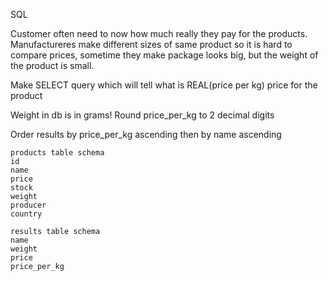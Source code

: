 SQL

Customer often need to now how much really they pay for the products. Manufactureres make different sizes of same product so it is hard to compare prices, sometime they make package looks big, but the weight of the product is small.

Make SELECT query which will tell what is REAL(price per kg) price for the product

Weight in db is in grams! Round price_per_kg to 2 decimal digits

Order results by price_per_kg ascending then by name ascending

```
products table schema
id
name
price
stock
weight
producer
country
```
```
results table schema
name
weight
price
price_per_kg
```